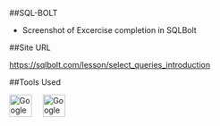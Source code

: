 ##SQL-BOLT

- Screenshot of Excercise completion in SQLBolt


##Site URL

https://sqlbolt.com/lesson/select_queries_introduction


##Tools Used

<div align="left">
  <img src="https://upload.wikimedia.org/wikipedia/commons/thumb/e/e1/Google_Chrome_icon_%28February_2022%29.svg/72px-Google_Chrome_icon_%28February_2022%29.svg.png" height="40" alt="Google chrome log"  />
  <img width="12" />
  <img src= "https://upload.wikimedia.org/wikipedia/commons/8/87/Sql_data_base_with_logo.png?20210130181641" height="40" alt="Google chrome log" />

